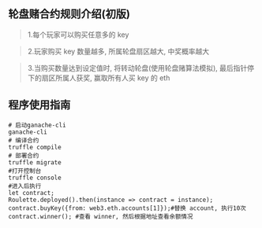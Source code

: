 
## 轮盘赌合约规则介绍(初版)
 
>1.每个玩家可以购买任意多的 key

>2.玩家购买 key 数量越多, 所属轮盘扇区越大, 中奖概率越大

>3.当购买数量达到设定值时, 将转动轮盘(使用轮盘赌算法模拟), 最后指针停下的扇区所属人获奖, 赢取所有人买 key 的 eth

## 程序使用指南

```
# 启动ganache-cli
ganache-cli
# 编译合约
truffle compile
# 部署合约
truffle migrate
#打开控制台 
truffle console
#进入后执行
let contract;
Roulette.deployed().then(instance => contract = instance);
contract.buyKey({from: web3.eth.accounts[1]});#替换 account, 执行10次
contract.winner(); #查看 winner, 然后根据地址查看余额情况
```